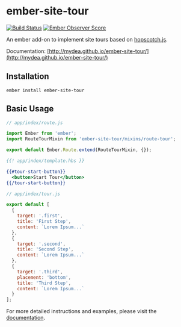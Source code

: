 # ember-site-tour

[![Build Status](https://travis-ci.org/mydea/ember-site-tour.svg?branch=master)](https://travis-ci.org/mydea/ember-site-tour)
[![Ember Observer Score](https://emberobserver.com/badges/ember-site-tour.svg)](https://emberobserver.com/addons/ember-site-tour)

An ember add-on to implement site tours based on
[hopscotch.js](http://linkedin.github.io/hopscotch).

Documentation: [http://mydea.github.io/ember-site-tour/](http://mydea.github.io/ember-site-tour/)

## Installation

`ember install ember-site-tour`

## Basic Usage

```js
// app/index/route.js

import Ember from 'ember';
import RouteTourMixin from 'ember-site-tour/mixins/route-tour';

export default Ember.Route.extend(RouteTourMixin, {});
```

```handlebars
{{! app/index/template.hbs }}

{{#tour-start-button}}
  <button>Start Tour</button>
{{/tour-start-button}}
```

```js
// app/index/tour.js

export default [
  {
    target: '.first',
    title: 'First Step',
    content: `Lorem Ipsum...`
  },
  {
    target: '.second',
    title: 'Second Step',
    content: `Lorem Ipsum...`
  },
  {
    target: '.third',
    placement: 'bottom',
    title: 'Third Step',
    content: `Lorem Ipsum...`
  }
];
```

For more detailed instructions and examples,
please visit the [documentation](http://mydea.github.io/ember-site-tour/).
